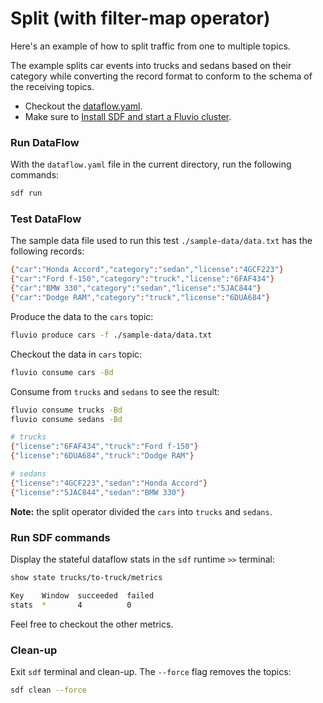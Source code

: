 # Split (with filter-map operator)

Here's an example of how to split traffic from one to multiple topics.

The example splits car events into trucks and sedans based on their category while converting the record format to conform to the schema of the receiving topics.

* Checkout the [dataflow.yaml](./dataflow.yaml).
* Make sure to [Install SDF and start a Fluvio cluster].

### Run DataFlow

With the `dataflow.yaml` file in the current directory, run the following commands:

```bash
sdf run
```

### Test DataFlow

The sample data file used to run this test `./sample-data/data.txt` has the following records:

```bash
{"car":"Honda Accord","category":"sedan","license":"4GCF223"}
{"car":"Ford f-150","category":"truck","license":"6FAF434"}
{"car":"BMW 330","category":"sedan","license":"5JAC844"}
{"car":"Dodge RAM","category":"truck","license":"6DUA684"}
```

Produce the data to the `cars` topic:

```bash
fluvio produce cars -f ./sample-data/data.txt
```

Checkout the data in `cars` topic:

```bash
fluvio consume cars -Bd
```

Consume from `trucks` and `sedans` to see the result:

```bash
fluvio consume trucks -Bd
fluvio consume sedans -Bd
```

```bash
# trucks
{"license":"6FAF434","truck":"Ford f-150"}
{"license":"6DUA684","truck":"Dodge RAM"}

# sedans
{"license":"4GCF223","sedan":"Honda Accord"}
{"license":"5JAC844","sedan":"BMW 330"}
```

**Note:** the split operator divided the `cars` into `trucks` and `sedans`.


### Run SDF commands

Display the stateful dataflow stats in the `sdf` runtime `>>` terminal:

```bash
show state trucks/to-truck/metrics
```

```bash
Key    Window  succeeded  failed
stats  *       4          0
```

Feel free to checkout the other metrics.


### Clean-up

Exit `sdf` terminal and clean-up. The `--force` flag removes the topics:

```bash
sdf clean --force
```

[Install SDF and start a Fluvio cluster]: /README.MD#prerequisites
